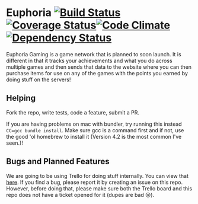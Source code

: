 # Euphoria [![Build Status](https://travis-ci.org/HeisenBugDev/Euphoria-web.png?branch=master)](https://travis-ci.org/HeisenBugDev/Euphoria-web)[![Coverage Status](https://coveralls.io/repos/HeisenBugDev/Euphoria-web/badge.png)](https://coveralls.io/r/HeisenBugDev/Euphoria-web)[![Code Climate](https://codeclimate.com/github/HeisenBugDev/Euphoria-web.png)](https://codeclimate.com/github/HeisenBugDev/Euphoria-web)[![Dependency Status](https://gemnasium.com/HeisenBugDev/Euphoria-web.png)](https://gemnasium.com/HeisenBugDev/Euphoria-web)

Euphoria Gaming is a game network that is planned to soon launch. It is different in that it tracks your achievements and what you do across multiple games and then sends that data to the website where you can then purchase items for use on any of the games with the points you earned by doing stuff on the servers!

## Helping

Fork the repo, write tests, code a feature, submit a PR.

If you are having problems on mac with bundler, try running this instead `CC=gcc bundle install`. Make sure gcc is a command first and if not, use the good 'ol homebrew to install it (Version 4.2 is the most common I've seen.)!

## Bugs and Planned Features

We are going to be using Trello for doing stuff internally. You can view that [here](https://trello.com/b/BluLqh84/euphoria-web). If you find a bug, please report it by creating an issue on this repo. However, before doing that, please make sure both the Trello board and this repo does not have a ticket opened for it (dupes are bad :cry:).
